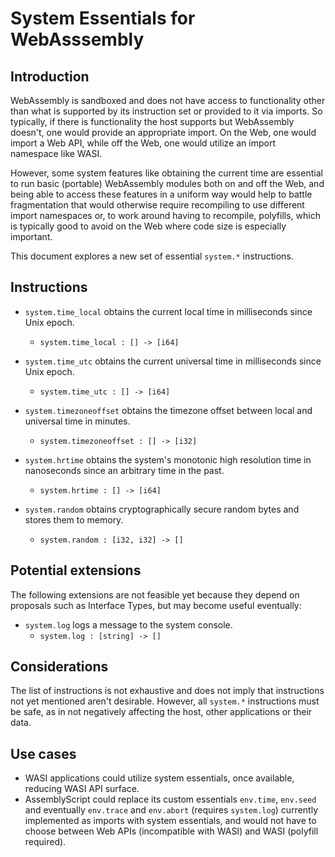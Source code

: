 # System Essentials for WebAsssembly

## Introduction

WebAssembly is sandboxed and does not have access to functionality other than what is supported by its instruction set or provided to it via imports. So typically, if there is functionality the host supports but WebAssembly doesn't, one would provide an appropriate import. On the Web, one would import a Web API, while off the Web, one would utilize an import namespace like WASI.

However, some system features like obtaining the current time are essential to run basic (portable) WebAssembly modules both on and off the Web, and being able to access these features in a uniform way would help to battle fragmentation that would otherwise require recompiling to use different import namespaces or, to work around having to recompile, polyfills, which is typically good to avoid on the Web where code size is especially important.

This document explores a new set of essential `system.*` instructions.

## Instructions

* `system.time_local` obtains the current local time in milliseconds since Unix epoch.
  * `system.time_local : [] -> [i64]`

* `system.time_utc` obtains the current universal time in milliseconds since Unix epoch.
  * `system.time_utc : [] -> [i64]`

* `system.timezoneoffset` obtains the timezone offset between local and universal time in minutes.
  * `system.timezoneoffset : [] -> [i32]`

* `system.hrtime` obtains the system's monotonic high resolution time in nanoseconds since an arbitrary time in the past.
  * `system.hrtime : [] -> [i64]`

* `system.random` obtains cryptographically secure random bytes and stores them to memory.
  * `system.random : [i32, i32] -> []`

## Potential extensions

The following extensions are not feasible yet because they depend on proposals such as Interface Types, but may become useful eventually:

* `system.log` logs a message to the system console.
  * `system.log : [string] -> []`

## Considerations

The list of instructions is not exhaustive and does not imply that instructions not yet mentioned aren't desirable. However, all `system.*` instructions must be safe, as in not negatively affecting the host, other applications or their data.

## Use cases

* WASI applications could utilize system essentials, once available, reducing WASI API surface.
* AssemblyScript could replace its custom essentials `env.time`, `env.seed` and eventually `env.trace` and `env.abort` (requires `system.log`) currently implemented as imports with system essentials, and would not have to choose between Web APIs (incompatible with WASI) and WASI (polyfill required).
